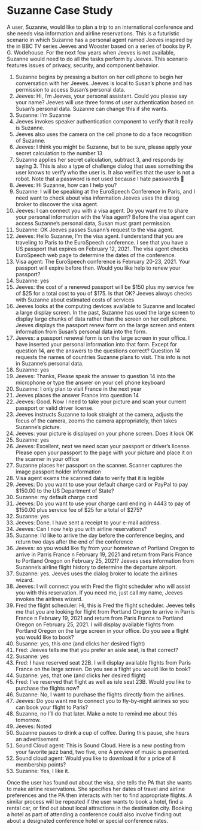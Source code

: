 # Suzanne Case Study
A user, Suzanne, would like to plan a trip to an international conference and she needs visa information and airline reservations. 
This is a futuristic scenario in which Suzanne has a personal agent named Jeeves inspired by the in BBC TV series Jeeves and Wooster based on a series of books by P. G. Wodehouse. For the next few years when Jeeves is not available, Suzanne would need to do all the tasks perform by Jeeves.
This scenario features issues of privacy, security, and component behavior.    
1.	Suzanne begins by pressing a button on her cell phone to begin her conversation with her Jeeves.  Jeeves is local to Susan’s phone and has permission to access Susan’s personal data.
2.	Jeeves:  Hi, I’m Jeeves, your personal assistant. Could you please say your name? Jeeves will use three forms of user authentication based on Susan’s personal data.  Suzanne can change this if she wants.
3.	Suzanne:  I’m Suzanne
4.	Jeeves invokes speaker authentication component to verify that it really is Suzanne. 
5.	Jeeves also uses the camera on the cell phone to do a face recognition of Suzanne.
6.	Jeeves: I think you might be Suzanne, but to be sure, please apply your secret calculation to the number 13
7.	Suzanne applies her secret calculation, subtract 3, and responds by saying 3.  This is also a type of challenge dialog that uses something the user knows to verify who the user is.  It also verifies that the user is not a robot. Note that a password is not used because I hate passwords 
8.	Jeeves:  Hi Suzanne, how can I help you?
9.	Suzanne: I will be speaking at the EuroSpeech Conference in Paris, and I need want to check about visa information Jeeves uses the dialog broker to discover the visa agent.
10.	Jeeves: I can connect you with a visa agent.  Do you want me to share your personal information with the Visa agent?  Before the visa agent can access Suzanne’s personal data, Susan must grant permission. 
11.	Suzanne: OK Jeeves passes Susann’s request to the visa agent.
12.	Jeeves:  Hello Suzanne, I’m the visa agent.  I understand that you are traveling to Paris to the EuroSpeech conference.  I see that you have a US passport that expires on February 12, 2021.  The visa agent checks EuroSpeech web page to determine the dates of the conference. 
13.	Visa agent: The  EuroSpeech  conference is February 20-23, 2021.  Your passport will expire before then.  Would you like help to renew your passport?
14.	Suzanne: yes
15.	Jeeves: the cost of a renewed passport will be $150 plus my service fee of $25 for a total cost to you of $175.  Is that OK? Jeeves always checks with Suzanne about estimated costs of services
16.	Jeeves looks at the computing devices available to Suzanne and located a large display screen.  In the past, Suzanne has used the large screen to display large chunks of data rather than the screen on her cell phone.  Jeeves displays the passport renew form on the large screen and enters information from Susan’s personal data into the form.
17.	  Jeeves: a passport renewal form is on the large screen in your office.  I have inserted your personal information into that form.  Except for question 14, are the answers to the questions correct?  Question 14 requests the names of countries Suzanne plans to visit. This info is not in Suzanne’s personal data.
18.	Suzanne: yes
19.	Jeeves: Thanks, Please speak the answer to question 14 into the microphone or type the answer on your cell phone keyboard
20.	Suzanne: I only plan to visit France in the next year
21.	Jeeves places the answer France into question 14
22.	Jeeves:  Good.  Now I need to take your picture and scan your current passport or valid driver license.   
23.	Jeeves instructs Suzanne to look straight at the camera, adjusts the focus of the camera, zooms the camera appropriately, then takes Suzanne’s picture.
24.	Jeeves: your picture is displayed on your phone screen.  Does it look OK  
25.	Suzanne:  yes
26.	Jeeves:  Excellent, next we need scan your passport or driver’s license.  Please open your passport to the page with your picture and place it on the scanner in your office
27.	Suzanne places her passport on the scanner.  Scanner captures the image passport holder information
28.	Visa agent exams the scanned data to verify that it is legible
29.	Jeeves:  Do you want to use your default charge card or PayPal to pay $150.00 to the US Department of State?
30.	Suzanne:  my default  charge card
31.	Jeeves: Do you want to use your charge card ending in 4443 to pay of $150.00 plus service fee of $25 for a total of $275?
32.	Suzanne: yes
33.	Jeeves: Done.  I have sent a receipt to your e-mail address.  
34.	Jeeves: Can I now help you with airline reservations?
35.	Suzanne:  I’d like to arrive the day before the conference begins, and return two days after the end of the conference
36.	Jeeves: so you would like fly from your hometown of Portland Oregon to arrive in Parris France n February 19, 2021 and return from Paris France to Portland Oregon on February 25, 2021? Jeeves uses information from Suzanne’s airline flight history to determine the departure airport. 
37.	Suzanne: yes.  Jeeves uses the dialog broker to locate the airlines wizard. 
38.	Jeeves:  I will connect you with Fred the flight scheduler who will assist you with this reservation.  If you need me, just call my name, Jeeves invokes the airlines wizard.
39.	Fred the flight scheduler:  Hi, this is Fred the flight scheduler. Jeeves tells me that you are looking for flight from Portland Oregon to arrive in Parris France n February 19, 2021 and return from Paris France to Portland Oregon on February 25, 2021.  I will display available flights from Portland Oregon on the large screen in your office.  Do you see a flight you would like to book?
40.	Susanne:  yes, this one (and clicks her desired flight)
41.	Fred: Jeeves tells me that you prefer an aisle seat, is that correct?
42.	Susanne: yes
43.	Fred: I have reserved seat 22B.  I will display available flights from Paris France on the large screen.  Do you see a flight you would like to book?  
44.	Suzanne:  yes, that one (and clicks her desired flight)
45.	Fred:  I’ve reserved that flight as well as isle seat 23B.  Would you like to purchase the flights now?
46.	Suzanne: No, I want to purchase the flights directly from the airlines.
47.	Jeeves: Do you want me to connect you to fly-by-night airlines so you can book your flight to Paris?
48.	Suzanne, no I’ll do that later.  Make a note to remind me about this tomorrow.
49.	Jeeves:  Noted
50.	Suzanne pauses to drink a cup of coffee.  During this pause, she hears an advertisement 
51.	Sound Cloud agent: This is Sound Cloud.  Here is a new posting from your favorite jazz band, two five, one   A preview of music is presented.  
52.	Sound cloud agent: Would you like to download it for a price of 8 membership points?
53.	Suzanne: Yes, I like it.

Once the user has found out about the visa, she tells the PA that she wants to make airline reservations. She specifies her dates of travel and airline preferences and the PA then interacts with her to find appropriate flights.
A similar process will be repeated if the user wants to book a hotel, find a rental car, or find out about local attractions in the destination city. Booking a hotel as part of attending a conference could also involve finding out about a designated conference hotel or special conference rates.

